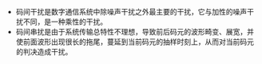 - 码间干扰是数字通信系统中除噪声干扰之外最主要的干扰，它与加性的噪声干扰不同，是一种乘性的干扰。  
- 码间串扰是由于系统传输总特性不理想，导致前后码元的波形畸变、展宽，并使前面波形出现很长的拖尾，蔓延到当前码元的抽样时刻上，从而对当前码元的判决造成干扰。